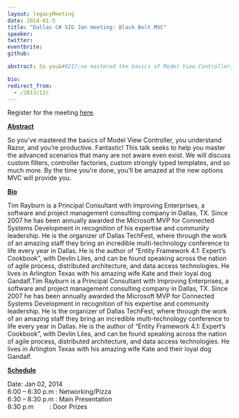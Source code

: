 ```yaml
---
layout: legacyMeeting
date: 2014-01-5
title: "Dallas C# SIG Jan meeting: Black Belt MVC"
speaker:
twitter:
eventbrite:
github:

abstract: So you&#8217;ve mastered the basics of Model View Controller, you understand Razor, and you&#8217;re productive. Fantastic! This talk seeks to help you master the advanced scenarios that many are not aware even exist. We will discuss custom filters, controller factories, custom strongly typed templates, and so much more. By the time you&#8217;re done, you&#8217;ll be amazed at the new options MVC will provide you.

bio:
redirect_from:
  - /2013/12/
---
```


<p>Register for the meeting&nbsp;<a href="http://sigjan.eventbrite.com">here</a>.<br />
<strong></strong></p>
<p><strong><span style="text-decoration: underline;">Abstract</span></strong></p>
<p>So you&#8217;ve mastered the basics of Model View Controller, you understand Razor, and you&#8217;re productive. Fantastic! This talk seeks to help you master the advanced scenarios that many are not aware even exist. We will discuss custom filters, controller factories, custom strongly typed templates, and so much more. By the time you&#8217;re done, you&#8217;ll be amazed at the new options MVC will provide you.</p>
<p><strong><span style="text-decoration: underline;">Bio</span></strong></p>
<p>Tim Rayburn is a Principal Consultant with Improving Enterprises, a software and project management consulting company in Dallas, TX. Since 2007 he has been annually awarded the Microsoft MVP for Connected Systems Development in recognition of his expertise and community leadership. He is the organizer of Dallas TechFest, where through the work of an amazing staff they bring an incredible multi-technology conference to life every year in Dallas. He is the author of &#8220;Entity Framework 4.1: Expert&#8217;s Cookbook&#8221;, with Devlin Liles, and can be found speaking across the nation of agile process, distributed architecture, and data access technologies. He lives in Arlington Texas with his amazing wife Kate and their loyal dog Gandalf.Tim Rayburn is a Principal Consultant with Improving Enterprises, a software and project management consulting company in Dallas, TX. Since 2007 he has been annually awarded the Microsoft MVP for Connected Systems Development in recognition of his expertise and community leadership. He is the organizer of Dallas TechFest, where through the work of an amazing staff they bring an incredible multi-technology conference to life every year in Dallas. He is the author of &#8220;Entity Framework 4.1: Expert&#8217;s Cookbook&#8221;, with Devlin Liles, and can be found speaking across the nation of agile process, distributed architecture, and data access technologies. He lives in Arlington Texas with his amazing wife Kate and their loyal dog Gandalf.</p>
<p><strong><span style="text-decoration: underline;">Schedule</span></strong></p>
<p>Date: Jan 02, 2014<br />
6:00 &#8211; 6:30 p.m : Networking/Pizza<br />
6:30 &#8211; 8:30 p.m : Main Presentation<br />
8:30 p.m &nbsp; &nbsp; &nbsp; &nbsp; : Door Prizes</p>

